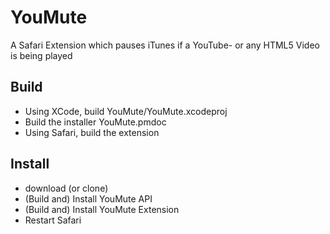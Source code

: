 YouMute
=======

A Safari Extension which pauses iTunes if a YouTube- or any HTML5 Video is being played

Build
-----

* Using XCode, build YouMute/YouMute.xcodeproj
* Build the installer YouMute.pmdoc
* Using Safari, build the extension


Install
-------

* download (or clone)
* (Build and) Install YouMute API
* (Build and) Install YouMute Extension
* Restart Safari